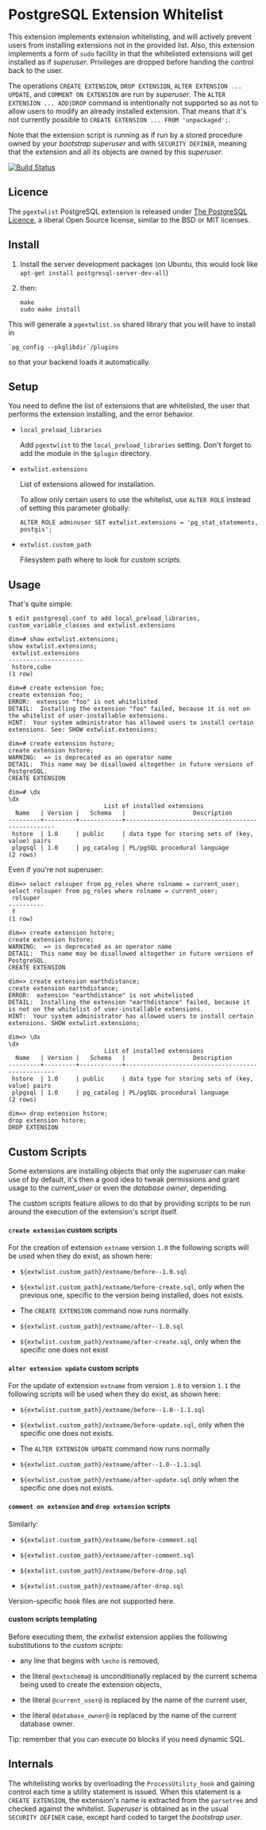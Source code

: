 # PostgreSQL Extension Whitelist

This extension implements extension whitelisting, and will actively prevent
users from installing extensions not in the provided list. Also, this
extension implements a form of `sudo` facility in that the whitelisted
extensions will get installed as if *superuser*. Privileges are dropped
before handing the control back to the user.

The operations `CREATE EXTENSION`, `DROP EXTENSION`, `ALTER EXTENSION ...
UPDATE`, and `COMMENT ON EXTENSION` are run by *superuser*.
The `ALTER EXTENSION ... ADD|DROP` command is intentionally not supported so
as not to allow users to modify an already installed extension. That means
that it's not currently possible to `CREATE EXTENSION ... FROM 'unpackaged';`.

Note that the extension script is running as if run by a stored procedure
owned by your *bootstrap superuser* and with `SECURITY DEFINER`, meaning
that the extension and all its objects are owned by this *superuser*.

[![Build Status](https://travis-ci.org/dimitri/pgextwlist.svg?branch=master)](https://travis-ci.org/dimitri/pgextwlist)

## Licence

The `pgextwlist` PostgreSQL extension is released under
[The PostgreSQL Licence](http://www.postgresql.org/about/licence/), a
liberal Open Source license, similar to the BSD or MIT licenses.

## Install

 1. Install the server development packages (on Ubuntu, this would look like
    `apt-get install postgresql-server-dev-all`)

 2. then:

        make
        sudo make install

This will generate a `pgextwlist.so` shared library that you will have to
install in

    `pg_config --pkglibdir`/plugins

so that your backend loads it automatically.

## Setup

You need to define the list of extensions that are whitelisted, the user
that performs the extension installing, and the error behavior.

* `local_preload_libraries`

  Add `pgextwlist` to the `local_preload_libraries` setting. Don't forget to
  add the module in the `$plugin` directory.

* `extwlist.extensions`

  List of extensions allowed for installation.

  To allow only certain users to use the whitelist, use `ALTER ROLE` instead of
  setting this parameter globally:

  `ALTER ROLE adminuser SET extwlist.extensions = 'pg_stat_statements, postgis';`

* `extwlist.custom_path`

  Filesystem path where to look for *custom scripts*.

## Usage

That's quite simple:

    $ edit postgresql.conf to add local_preload_libraries, custom_variable_classes and extwlist.extensions

    dim=# show extwlist.extensions;
    show extwlist.extensions;
     extwlist.extensions
    ---------------------
     hstore,cube
    (1 row)

    dim=# create extension foo;
    create extension foo;
    ERROR:  extension "foo" is not whitelisted
    DETAIL:  Installing the extension "foo" failed, because it is not on the whitelist of user-installable extensions.
    HINT:  Your system administrator has allowed users to install certain extensions. See: SHOW extwlist.extensions;

    dim=# create extension hstore;
    create extension hstore;
    WARNING:  => is deprecated as an operator name
    DETAIL:  This name may be disallowed altogether in future versions of PostgreSQL.
    CREATE EXTENSION

    dim=# \dx
    \dx
                               List of installed extensions
      Name   | Version |   Schema   |                   Description
    ---------+---------+------------+--------------------------------------------------
     hstore  | 1.0     | public     | data type for storing sets of (key, value) pairs
     plpgsql | 1.0     | pg_catalog | PL/pgSQL procedural language
    (2 rows)

Even if you're not superuser:

    dim=> select rolsuper from pg_roles where rolname = current_user;
    select rolsuper from pg_roles where rolname = current_user;
     rolsuper
    ----------
     f
    (1 row)

    dim=> create extension hstore;
    create extension hstore;
    WARNING:  => is deprecated as an operator name
    DETAIL:  This name may be disallowed altogether in future versions of PostgreSQL.
    CREATE EXTENSION

    dim=> create extension earthdistance;
    create extension earthdistance;
    ERROR:  extension "earthdistance" is not whitelisted
    DETAIL:  Installing the extension "earthdistance" failed, because it is not on the whitelist of user-installable extensions.
    HINT:  Your system administrator has allowed users to install certain extensions. SHOW extwlist.extensions;

    dim=> \dx
    \dx
                               List of installed extensions
      Name   | Version |   Schema   |                   Description
    ---------+---------+------------+--------------------------------------------------
     hstore  | 1.0     | public     | data type for storing sets of (key, value) pairs
     plpgsql | 1.0     | pg_catalog | PL/pgSQL procedural language
    (2 rows)

    dim=> drop extension hstore;
    drop extension hstore;
    DROP EXTENSION

## Custom Scripts

Some extensions are installing objects that only the *superuser* can make
use of by default, it's then a good idea to tweak permissions and grant
usage to the *current_user* or even the *database owner*, depending.

The custom scripts feature allows to do that by providing scripts to be run
around the execution of the extension's script itself.

#### `create extension` custom scripts

For the creation of extension `extname` version `1.0` the following scripts
will be used when they do exist, as shown here:

  - `${extwlist.custom_path}/extname/before--1.0.sql`

  - `${extwlist.custom_path}/extname/before-create.sql`, only when the
     previous one, specific to the version being installed, does not exists.

  - The `CREATE EXTENSION` command now runs normally

  - `${extwlist.custom_path}/extname/after--1.0.sql`

  - `${extwlist.custom_path}/extname/after-create.sql`, only when the
    specific one does not exist

#### `alter extension update` custom scripts

For the update of extension `extname` from version `1.0` to version `1.1`
the following scripts will be used when they do exist, as shown here:

  - `${extwlist.custom_path}/extname/before--1.0--1.1.sql`

  - `${extwlist.custom_path}/extname/before-update.sql`, only when the
     specific one does not exists.

  - The `ALTER EXTENSION UPDATE` command now runs normally

  - `${extwlist.custom_path}/extname/after--1.0--1.1.sql`

  - `${extwlist.custom_path}/extname/after-update.sql` only when the
     specific one does not exists.

#### `comment on extension` and `drop extension` scripts

Similarly:

   - `${extwlist.custom_path}/extname/before-comment.sql`
   - `${extwlist.custom_path}/extname/after-comment.sql`

   - `${extwlist.custom_path}/extname/before-drop.sql`
   - `${extwlist.custom_path}/extname/after-drop.sql`

Version-specific hook files are not supported here.

#### custom scripts templating

Before executing them, the *extwlist* extension applies the following
substitutions to the *custom scripts*:

  - any line that begins with `\echo` is removed,

  - the literal `@extschema@` is unconditionally replaced by the current
    schema being used to create the extension objects,

  - the literal `@current_user@` is replaced by the name of the current
    user,

  - the literal `@database_owner@` is replaced by the name of the current
    database owner.

Tip: remember that you can execute `DO` blocks if you need dynamic SQL.

## Internals

The whitelisting works by overloading the `ProcessUtility_hook` and gaining
control each time a utility statement is issued. When this statement is a
`CREATE EXTENSION`, the extension's name is extracted from the `parsetree`
and checked against the whitelist. *Superuser* is obtained as in the usual
`SECURITY DEFINER` case, except hard coded to target the *bootstrap user*.
